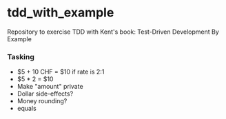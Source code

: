# tdd_with_example
Repository to exercise TDD with Kent's book: Test-Driven Development By Example

### Tasking

* $5 + 10 CHF = $10 if rate is 2:1
* $5 * 2 = $10
* Make "amount" private
* Dollar side-effects?
* Money rounding?
* equals

